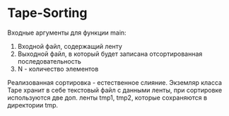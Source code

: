 # Tape-Sorting

Входные аргументы для функции main:
1) Входной файл, содержащий ленту
2) Выходной файл, в который будет записана отсортированная последовательность
3) N - количество элементов

Реализованная сортировка - естественное слияние.
Экземляр класса Tape хранит в себе текстовый файл с данными ленты, при сортировке используются две доп. ленты tmp1, tmp2, которые сохраняются в директории tmp.
